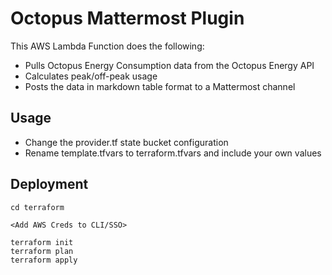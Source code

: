 # Octopus Mattermost Plugin

This AWS Lambda Function does the following:
- Pulls Octopus Energy Consumption data from the Octopus Energy API
- Calculates peak/off-peak usage
- Posts the data in markdown table format to a Mattermost channel


## Usage
- Change the provider.tf state bucket configuration
- Rename template.tfvars to terraform.tfvars and include your own values

## Deployment
```
cd terraform

<Add AWS Creds to CLI/SSO>

terraform init
terraform plan
terraform apply
```